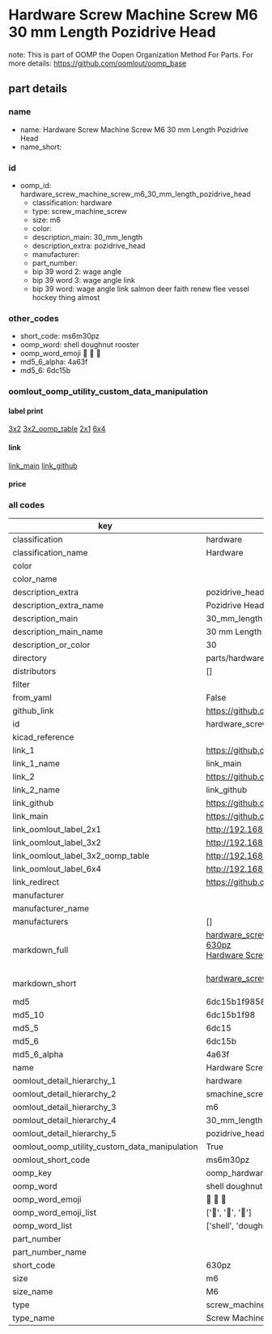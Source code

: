 # Hardware Screw Machine Screw M6 30 mm Length Pozidrive Head  

note: This is part of OOMP the Oopen Organization Method For Parts. For more details: https://github.com/oomlout/oomp_base

##  part details
  







### name
* name: Hardware Screw Machine Screw M6 30 mm Length Pozidrive Head
* name_short: 
### id
* oomp_id: hardware_screw_machine_screw_m6_30_mm_length_pozidrive_head
  * classification: hardware
  * type: screw_machine_screw
  * size: m6
  * color: 
  * description_main: 30_mm_length
  * description_extra: pozidrive_head
  * manufacturer: 
  * part_number: 
  * bip 39 word 2: wage angle
  * bip 39 word 3: wage angle link
  * bip 39 word: wage angle link salmon deer faith renew flee vessel hockey thing almost

### other_codes
* short_code: ms6m30pz
* oomp_word: shell doughnut rooster
* oomp_word_emoji :shell: :doughnut: :rooster:
* md5_6_alpha: 4a63f
* md5_6: 6dc15b






### oomlout_oomp_utility_custom_data_manipulation
#### label print
[3x2](http://192.168.1.245:1112/?label=oomp%204a63f)
[3x2_oomp_table](http://192.168.1.108:1112/?label=oomp%204a63f)
[2x1](http://192.168.1.242:1112/?label=oomp%204a63f)
[6x4](http://192.168.1.55:1112/?label=oomp%204a63f)    

#### link

[link_main](https://github.com/oomlout/oomlout_oomp_version_1_messy/tree/main/parts/hardware_screw_machine_screw_m6_30_mm_length_pozidrive_head) [link_github](https://github.com/oomlout/oomlout_oomp_version_1_messy/tree/main/parts/hardware_screw_machine_screw_m6_30_mm_length_pozidrive_head)                             

#### price







### all codes 
| key | value |  
| --- | --- |  
| classification | hardware |  
| classification_name | Hardware |  
| color |  |  
| color_name |  |  
| description_extra | pozidrive_head |  
| description_extra_name | Pozidrive Head |  
| description_main | 30_mm_length |  
| description_main_name | 30 mm Length |  
| description_or_color | 30 |  
| directory | parts/hardware_screw_machine_screw_m6_30_mm_length_pozidrive_head |  
| distributors | [] |  
| filter |  |  
| from_yaml | False |  
| github_link | https://github.com/oomlout/oomlout_oomp_part_src/tree/main/parts/hardware_screw_machine_screw_m6_30_mm_length_pozidrive_head |  
| id | hardware_screw_machine_screw_m6_30_mm_length_pozidrive_head |  
| kicad_reference |  |  
| link_1 | https://github.com/oomlout/oomlout_oomp_version_1_messy/tree/main/parts/hardware_screw_machine_screw_m6_30_mm_length_pozidrive_head |  
| link_1_name | link_main |  
| link_2 | https://github.com/oomlout/oomlout_oomp_version_1_messy/tree/main/parts/hardware_screw_machine_screw_m6_30_mm_length_pozidrive_head |  
| link_2_name | link_github |  
| link_github | https://github.com/oomlout/oomlout_oomp_version_1_messy/tree/main/parts/hardware_screw_machine_screw_m6_30_mm_length_pozidrive_head |  
| link_main | https://github.com/oomlout/oomlout_oomp_version_1_messy/tree/main/parts/hardware_screw_machine_screw_m6_30_mm_length_pozidrive_head |  
| link_oomlout_label_2x1 | http://192.168.1.242:1112/?label=oomp%204a63f |  
| link_oomlout_label_3x2 | http://192.168.1.245:1112/?label=oomp%204a63f |  
| link_oomlout_label_3x2_oomp_table | http://192.168.1.108:1112/?label=oomp%204a63f |  
| link_oomlout_label_6x4 | http://192.168.1.55:1112/?label=oomp%204a63f |  
| link_redirect | https://github.com/oomlout/oomlout_oomp_version_1_messy/tree/main/parts/hardware_screw_machine_screw_m6_30_mm_length_pozidrive_head |  
| manufacturer |  |  
| manufacturer_name |  |  
| manufacturers | [] |  
| markdown_full | [hardware_screw_machine_screw_m6_30_mm_length_pozidrive_head](none)<br>[630pz](none)<br>[Hardware Screw Machine Screw M6 30 Mm Length Pozidrive Head](none)<br><br> |  
| markdown_short | [hardware_screw_machine_screw_m6_30_mm_length_pozidrive_head](none)<br><br> |  
| md5 | 6dc15b1f9858d6c5481cabe7040237b1 |  
| md5_10 | 6dc15b1f98 |  
| md5_5 | 6dc15 |  
| md5_6 | 6dc15b |  
| md5_6_alpha | 4a63f |  
| name | Hardware Screw Machine Screw M6 30 mm Length Pozidrive Head |  
| oomlout_detail_hierarchy_1 | hardware |  
| oomlout_detail_hierarchy_2 | smachine_screw |  
| oomlout_detail_hierarchy_3 | m6 |  
| oomlout_detail_hierarchy_4 | 30_mm_length |  
| oomlout_detail_hierarchy_5 | pozidrive_head |  
| oomlout_oomp_utility_custom_data_manipulation | True |  
| oomlout_short_code | ms6m30pz |  
| oomp_key | oomp_hardware_screw_machine_screw_m6_30_mm_length_pozidrive_head |  
| oomp_word | shell doughnut rooster |  
| oomp_word_emoji | :shell: :doughnut: :rooster: |  
| oomp_word_emoji_list | [':shell:', ':doughnut:', ':rooster:'] |  
| oomp_word_list | ['shell', 'doughnut', 'rooster'] |  
| part_number |  |  
| part_number_name |  |  
| short_code | 630pz |  
| size | m6 |  
| size_name | M6 |  
| type | screw_machine_screw |  
| type_name | Screw Machine Screw |  
